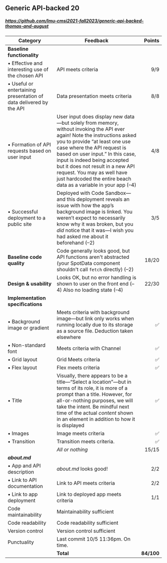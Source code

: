 

## Generic API-backed 20

##### https://github.com/lmu-cmsi2021-fall2023/generic-api-backed-thomas-and-august

| Category | Feedback | Points |
| --- | --- | ---: |
| **Baseline functionality** | | |
| • Effective and interesting use of the chosen API | API meets criteria | 9/9 |
| • Useful or entertaining presentation of data delivered by the API | Data presentation meets criteria | 8/8 |
| • Formation of API requests based on user input | User input does display new data—but solely from memory, without invoking the API ever again! Note the instructions asked you to provide “at least one use case where the API request is based on user input.” In this case, input is indeed being accepted but it does not result in a new API request. You may as well have just hardcoded the entire beach data as a variable in your app (–4) | 4/8 |
| • Successful deployment to a public site | Deployed with Code Sandbox—and this deployment reveals an issue with how the app’s background image is linked. You weren’t expect to necessarily know why it was broken, but you _did_ notice that it was—I wish you had asked me about it beforehand (–2) | 3/5 |
| **Baseline code quality** | Code generally looks good, but API functions aren't abstracted (your SpotData component shouldn't call `fetch` directly) (–2) | 18/20 |
| **Design & usability** | Looks OK, but no error handling is shown to user on the front end (–4) Also no loading state (–4) | 22/30 |
| **Implementation specifications** | | |
| • Background image or gradient | Meets criteria with background image—but link only works when running locally due to its storage as a source file. Deduction taken elsewhere | ✅ |
| • Non-standard font | Meets criteria with Channel | ✅ |
| • Grid layout | Grid Meets criteria | ✅ |
| • Flex layout | Flex meets criteria | ✅ |
| • Title | Visually, there appears to be a title—“Select a location”—but in terms of its role, it is more of a prompt than a title. However, for all-or-nothing purposes, we will take the intent. Be mindful next time of the actual _content_ shown in an element in addition to how it is displayed | ✅ |
| • Images | Image meets criteria | ✅ |
| • Transition | Transition meets criteria. | ✅ |
| | _All or nothing_ | 15/15 |
| **_about.md_** | | |
| • App and API description | _about.md_ looks good! | 2/2 |
| • Link to API documentation | Link to API meets criteria | 2/2 |
| • Link to app deployment | Link to deployed app meets criteria | 1/1
| Code maintainability | Maintainability sufficient |  |
| Code readability | Code readability sufficient |  |
| Version control | Version control sufficient |  |
| Punctuality | Last commit 10/5 11:36pm. On time. |  |
| | **Total** | **84/100** |
